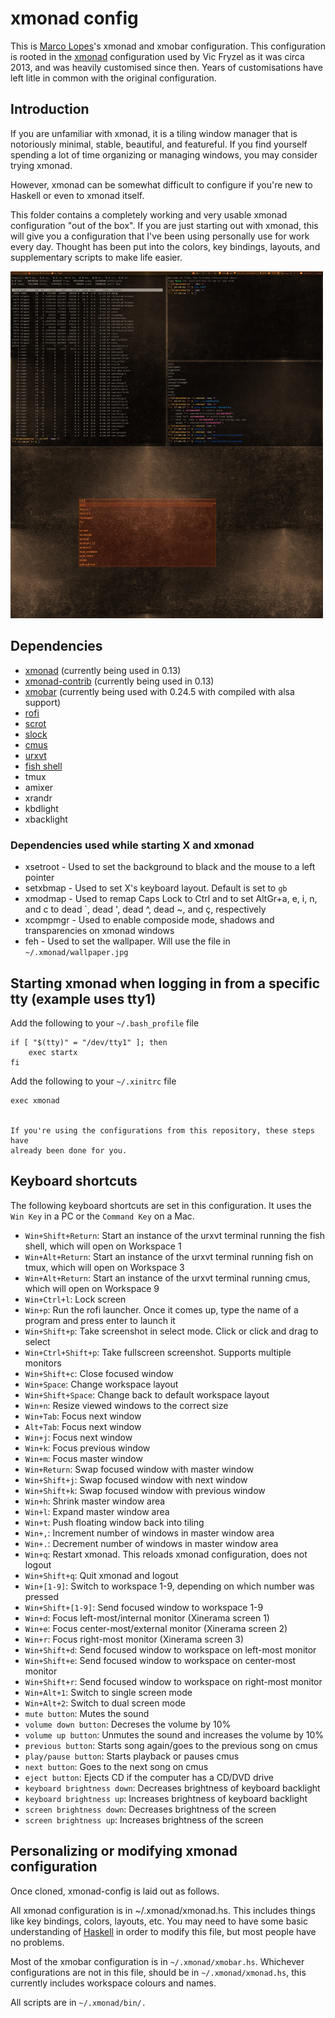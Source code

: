 # xmonad config
This is [Marco Lopes](https://github.com/mlopes/dotfiles/)'s xmonad and xmobar configuration.
This configuration is rooted in the [xmonad](http://xmonad.org/) configuration used by Vic Fryzel as it was circa 2013, and was heavily customised since then. Years of customisations have left litle in common with the original configuration.


## Introduction

If you are unfamiliar with xmonad, it is a tiling window manager that is
notoriously minimal, stable, beautiful, and featureful.  If you find yourself
spending a lot of time organizing or managing windows, you may consider trying
xmonad.

However, xmonad can be somewhat difficult to configure if you're new to
Haskell or even to xmonad itself.

This folder contains a completely working and very usable xmonad
configuration "out of the box". If you are just starting out with xmonad,
this will give you a configuration that I've been using personally use for
work every day. Thought has been put into the colors, key bindings, layouts,
and supplementary scripts to make life easier.

<img src="https://github.com/mlopes/dotfiles/raw/xps/.xmonad/screenshot.png" width="500px">

## Dependencies

* [xmonad](http://xmonad.org/) (currently being used in 0.13)
* [xmonad-contrib](http://hackage.haskell.org/package/xmonad-contrib) (currently being used in 0.13)
* [xmobar](http://projects.haskell.org/xmobar/) (currently being used with 0.24.5 with compiled with alsa support)
* [rofi](https://davedavenport.github.io/rofi/)
* [scrot](http://freecode.com/projects/scrot)
* [slock](http://tools.suckless.org/slock/)
* [cmus](https://cmus.github.io/)
* [urxvt](http://software.schmorp.de/pkg/rxvt-unicode.html)
* [fish shell](https://fishshell.com/)
* tmux
* amixer
* xrandr
* kbdlight
* xbacklight

### Dependencies used while starting X and xmonad

* xsetroot - Used to set the background to black and the mouse to a left pointer
* setxbmap - Used to set X's keyboard layout. Default is set to `gb`
* xmodmap - Used to remap Caps Lock to Ctrl and to set AltGr+a, e, i, n, and c to dead \`, dead ', dead ^, dead ~, and ç, respectively 
* xcompmgr - Used to enable composide mode, shadows and transparencies on xmonad windows
* feh - Used to set the wallpaper. Will use the file in `~/.xmonad/wallpaper.jpg`


## Starting xmonad when logging in from a specific tty (example uses tty1)

Add the following to your `~/.bash_profile` file
    
    if [ "$(tty)" = "/dev/tty1" ]; then
        exec startx
    fi


Add the following to your `~/.xinitrc` file
    
    exec xmonad
    

    If you're using the configurations from this repository, these steps have
    already been done for you.


## Keyboard shortcuts

The following keyboard shortcuts are set in this configuration. It uses the `Win Key` in a PC or the `Command Key` on a
Mac.

* `Win+Shift+Return`: Start an instance of the urxvt terminal running the fish shell, which will open on Workspace 1
* `Win+Alt+Return`: Start an instance of the urxvt terminal running fish on tmux, which will open on Workspace 3
* `Win+Alt+Return`: Start an instance of the urxvt terminal running cmus, which will open on Workspace 9
* `Win+Ctrl+l`: Lock screen
* `Win+p`: Run the rofi launcher.  Once it comes up, type the name of a program and press enter to launch it
* `Win+Shift+p`: Take screenshot in select mode. Click or click and drag to select
* `Win+Ctrl+Shift+p`: Take fullscreen screenshot. Supports multiple monitors
* `Win+Shift+c`: Close focused window
* `Win+Space`: Change workspace layout
* `Win+Shift+Space`: Change back to default workspace layout
* `Win+n`: Resize viewed windows to the correct size
* `Win+Tab`: Focus next window
* `Alt+Tab`: Focus next window
* `Win+j`: Focus next window
* `Win+k`: Focus previous window
* `Win+m`: Focus master window
* `Win+Return`: Swap focused window with master window
* `Win+Shift+j`: Swap focused window with next window
* `Win+Shift+k`: Swap focused window with previous window
* `Win+h`: Shrink master window area
* `Win+l`: Expand master window area
* `Win+t`: Push floating window back into tiling
* `Win+,`: Increment number of windows in master window area
* `Win+.`: Decrement number of windows in master window area
* `Win+q`: Restart xmonad. This reloads xmonad configuration, does not logout
* `Win+Shift+q`: Quit xmonad and logout
* `Win+[1-9]`: Switch to workspace 1-9, depending on which number was pressed
* `Win+Shift+[1-9]`: Send focused window to workspace 1-9
* `Win+d`: Focus left-most/internal monitor (Xinerama screen 1)
* `Win+e`: Focus center-most/external monitor (Xinerama screen 2)
* `Win+r`: Focus right-most monitor (Xinerama screen 3)
* `Win+Shift+d`: Send focused window to workspace on left-most monitor
* `Win+Shift+e`: Send focused window to workspace on center-most monitor
* `Win+Shift+r`: Send focused window to workspace on right-most monitor
* `Win+Alt+1`: Switch to single screen mode
* `Win+Alt+2`: Switch to dual screen mode
* `mute button`: Mutes the sound
* `volume down button`: Decreses the volume by 10%
* `volume up button`: Unmutes the sound and increases the volume by 10%
* `previous button`: Starts song again/goes to the previous song on cmus
* `play/pause button`: Starts playback or pauses cmus
* `next button`: Goes to the next song on cmus
* `eject button`: Ejects CD if the computer has a CD/DVD drive
* `keyboard brightness down`: Decreases brightness of keyboard backlight 
* `keyboard brightness up`: Increases brightness of keyboard backlight 
* `screen brightness down`: Decreases brightness of the screen
* `screen brightness up`: Increases brightness of the screen


## Personalizing or modifying xmonad configuration

Once cloned, xmonad-config is laid out as follows.

All xmonad configuration is in ~/.xmonad/xmonad.hs.  This includes
things like key bindings, colors, layouts, etc.  You may need to have some
basic understanding of [Haskell](http://www.haskell.org/haskellwiki/Haskell)
in order to modify this file, but most people have no problems.

Most of the xmobar configuration is in `~/.xmonad/xmobar.hs`. Whichever
configurations are not in this file, should be in `~/.xmonad/xmonad.hs`, this
currently includes workspace colours and names.

All scripts are in `~/.xmonad/bin/.`
